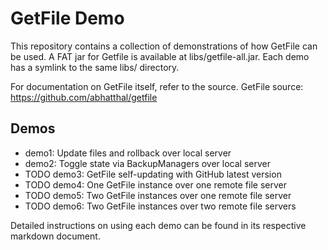# GetFile Demo
This repository contains a collection of demonstrations of how GetFile can be used.
A FAT jar for Getfile is available at libs/getfile-all.jar.
Each demo has a symlink to the same libs/ directory.

For documentation on GetFile itself, refer to the source.
GetFile source: https://github.com/abhatthal/getfile

## Demos
* demo1: Update files and rollback over local server
* demo2: Toggle state via BackupManagers over local server
* TODO demo3: GetFile self-updating with GitHub latest version
* TODO demo4: One GetFile instance over one remote file server
* TODO demo5: Two GetFile instances over one remote file server
* TODO demo6: Two GetFile instances over two remote file servers

Detailed instructions on using each demo can be found in its respective markdown document.

